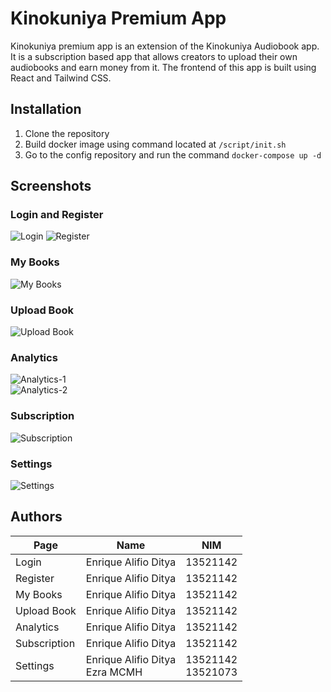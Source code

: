 # Kinokuniya Premium App

Kinokuniya premium app is an extension of the Kinokuniya Audiobook app. It is a subscription based app that allows creators to upload their own audiobooks and earn money from it. The frontend of this app is built using React and Tailwind CSS.

## Installation
1. Clone the repository
2. Build docker image using command located at `/script/init.sh`
3. Go to the config repository and run the command `docker-compose up -d`

## Screenshots
### Login and Register
![Login]('screenshots/login.png')
![Register]('screenshots/register.png')

### My Books
![My Books]('screenshots/books.png')

### Upload Book
![Upload Book]('screenshots/addbook.png')

### Analytics
![Analytics-1]('screenshots/analytics1.png')  
![Analytics-2]('screenshots/analytics2.png')

### Subscription
![Subscription]('screenshots/subs.png')

### Settings
![Settings]('screenshots/settings.png')

## Authors
Page | Name | NIM
--- | --- | ---
Login | Enrique Alifio Ditya | 13521142
Register | Enrique Alifio Ditya | 13521142
My Books | Enrique Alifio Ditya | 13521142
Upload Book | Enrique Alifio Ditya | 13521142
Analytics | Enrique Alifio Ditya | 13521142
Subscription | Enrique Alifio Ditya | 13521142
Settings | Enrique Alifio Ditya</br>Ezra MCMH | 13521142</br>13521073